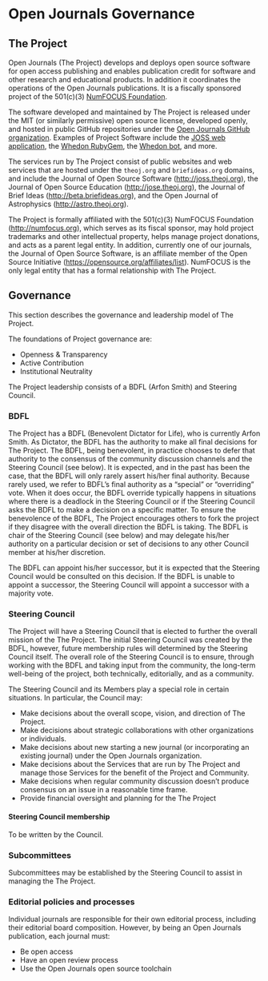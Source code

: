# Open Journals Governance

## The Project

Open Journals (The Project) develops and deploys open source software for open access publishing and enables publication credit for software and other research and educational products. In addition it coordinates the operations of the Open Journals publications. It is a fiscally sponsored project of the 501(c)(3) [NumFOCUS Foundation](https://www.numfocus.org).

The software developed and maintained by The Project is released under the MIT (or similarly permissive) open source license, developed openly, and hosted in public GitHub repositories under the [Open Journals GitHub organization](https://github.com/openjournals). Examples of Project Software include the [JOSS web application](https://github.com/openjournals/joss), the [Whedon RubyGem](https://github.com/openjournals/whedon), the [Whedon bot](https://github.com/openjournals/whedon-api), and more.

The services run by The Project consist of public websites and web services that are hosted under the `theoj.org` and `briefideas.org` domains, and include the Journal of Open Source Software (http://joss.theoj.org), the Journal of Open Source Education (http://jose.theoj.org), the Journal of Brief Ideas (http://beta.briefideas.org), and the Open Journal of Astrophysics (http://astro.theoj.org).

The Project is formally affiliated with the 501(c)(3) NumFOCUS Foundation (http://numfocus.org), which serves as its fiscal sponsor, may hold project trademarks and other intellectual property, helps manage project donations, and acts as a parent legal entity. In addition, currently one of our journals, the Journal of Open Source Software, is an affiliate member of the Open Source Initiative (https://opensource.org/affiliates/list). NumFOCUS is the only legal entity that has a formal relationship with The Project.

## Governance

This section describes the governance and leadership model of The Project.

The foundations of Project governance are:

- Openness & Transparency
- Active Contribution
- Institutional Neutrality

The Project leadership consists of a BDFL (Arfon Smith) and Steering Council.

### BDFL

The Project has a BDFL (Benevolent Dictator for Life), who is currently Arfon Smith. As Dictator, the BDFL has the authority to make all final decisions for The Project. The BDFL, being benevolent, in practice chooses to defer that authority to the consensus of the community discussion channels and the Steering Council (see below). It is expected, and in the past has been the case, that the BDFL will only rarely assert his/her final authority. Because rarely used, we refer to BDFL’s final authority as a “special” or “overriding” vote. When it does occur, the BDFL override typically happens in situations where there is a deadlock in the Steering Council or if the Steering Council asks the BDFL to make a decision on a specific matter. To ensure the benevolence of the BDFL, The Project encourages others to fork the project if they disagree with the overall direction the BDFL is taking. The BDFL is chair of the Steering Council (see below) and may delegate his/her authority on a particular decision or set of decisions to any other Council member at his/her discretion.

The BDFL can appoint his/her successor, but it is expected that the Steering Council would be consulted on this decision. If the BDFL is unable to appoint a successor, the Steering Council will appoint a successor with a majority vote.

### Steering Council

The Project will have a Steering Council that is elected to further the overall mission of the The Project. The initial Steering Council was created by the BDFL, however, future membership rules will determined by the Steering Council itself. The overall role of the Steering Council is to ensure, through working with the BDFL and taking input from the community, the long-term well-being of the project, both technically, editorially, and as a community.

The Steering Council and its Members play a special role in certain situations. In particular, the Council may:

- Make decisions about the overall scope, vision, and direction of The Project.
- Make decisions about strategic collaborations with other organizations or individuals.
- Make decisions about new starting a new journal (or incorporating an existing journal) under the Open Journals organization.
- Make decisions about the Services that are run by The Project and manage those Services for the benefit of the Project and Community.
- Make decisions when regular community discussion doesn’t produce consensus on an issue in a reasonable time frame.
- Provide financial oversight and planning for the The Project

#### Steering Council membership

To be written by the Council.

### Subcommittees

Subcommittees may be established by the Steering Council to assist in managing the The Project. 

### Editorial policies and processes

Individual journals are responsible for their own editorial process, including their editorial board composition. However, by being an Open Journals publication, each journal must:

- Be open access 
- Have an open review process
- Use the Open Journals open source toolchain


